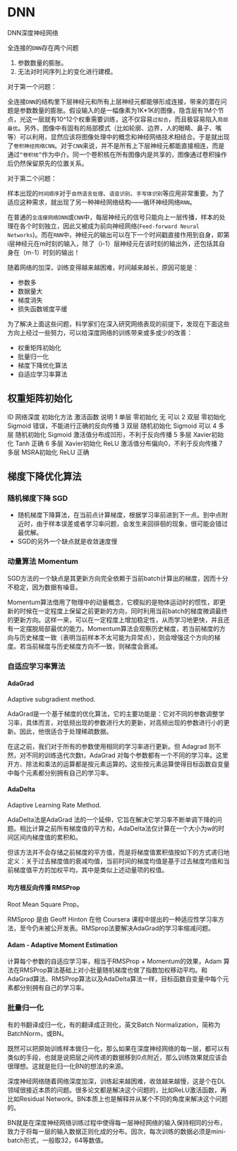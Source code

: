 <!--
 * @Author: matiastang
 * @Date: 2021-12-15 11:39:43
 * @LastEditors: matiastang
 * @LastEditTime: 2022-08-08 15:34:35
 * @FilePath: /matias-AI/md/DNN深度神经网络.md
 * @Description: DNN深度神经网络
-->
# DNN

DNN深度神经网络

全连接的`DNN`存在两个问题

1. 参数数量的膨胀。
2. 无法对时间序列上的变化进行建模。

对于第一个问题：

全连接`DNN`的结构里下层神经元和所有上层神经元都能够形成连接，带来的潜在问题是参数数量的膨胀。假设输入的是一幅像素为1K*1K的图像，隐含层有1M个节点，光这一层就有10^12个权重需要训练，这不仅容易`过拟合`，而且极容易陷入`局部最优`。另外，图像中有固有的局部模式（比如轮廓、边界，人的眼睛、鼻子、嘴等）可以利用，显然应该将图像处理中的概念和神经网络技术相结合。于是就出现了`卷积神经网络CNN`。对于`CNN`来说，并不是所有上下层神经元都能直接相连，而是通过`“卷积核”`作为中介。同一个卷积核在所有图像内是共享的，图像通过卷积操作后仍然保留原先的位置关系。

对于第二个问题：

样本出现的`时间顺序`对于`自然语言处理`、`语音识别`、`手写体识别`等应用非常重要。为了适应这种需求，就出现了另一种神经网络结构——循环神经网络`RNN`。

在普通的`全连接网络DNN`或`CNN`中，每层神经元的信号只能向上一层传播，样本的处理在各个时刻独立，因此又被成为前向神经网络(`Feed-forward Neural Networks`)。而在`RNN`中，神经元的输出可以在下一个时间戳直接作用到自身，即第i层神经元在m时刻的输入，除了（i-1）层神经元在该时刻的输出外，还包括其自身在（m-1）时刻的输出！

随着网络的加深，训练变得越来越困难，时间越来越长，原因可能是：

* 参数多
* 数据量大
* 梯度消失
* 损失函数坡度平缓

为了解决上面这些问题，科学家们在深入研究网络表现的前提下，发现在下面这些方向上经过一些努力，可以给深度网络的训练带来或多或少的改善：

* 权重矩阵初始化
* 批量归一化
* 梯度下降优化算法
* 自适应学习率算法

## 权重矩阵初始化

ID 网络深度	初始化方法	激活函数	说明
1	单层	零初始化	无	可以
2	双层	零初始化	Sigmoid	错误，不能进行正确的反向传播
3	双层	随机初始化	Sigmoid	可以
4	多层	随机初始化	Sigmoid	激活值分布成凹形，不利于反向传播
5	多层	Xavier初始化	Tanh	正确
6	多层	Xavier初始化	ReLU	激活值分布偏向0，不利于反向传播
7	多层	MSRA初始化	ReLU	正确

## 梯度下降优化算法

### 随机梯度下降 SGD

* 随机梯度下降算法，在当前点计算梯度，根据学习率前进到下一点。到中点附近时，由于样本误差或者学习率问题，会发生来回徘徊的现象，很可能会错过最优解。
* SGD的另外一个缺点就是收敛速度慢

### 动量算法 Momentum

SGD方法的一个缺点是其更新方向完全依赖于当前batch计算出的梯度，因而十分不稳定，因为数据有噪音。

Momentum算法借用了物理中的动量概念，它模拟的是物体运动时的惯性，即更新的时候在一定程度上保留之前更新的方向，同时利用当前batch的梯度微调最终的更新方向。这样一来，可以在一定程度上增加稳定性，从而学习地更快，并且还有一定摆脱局部最优的能力。Momentum算法会观察历史梯度，若当前梯度的方向与历史梯度一致（表明当前样本不太可能为异常点），则会增强这个方向的梯度。若当前梯度与历史梯度方向不一致，则梯度会衰减。

### 自适应学习率算法

#### AdaGrad
Adaptive subgradient method.

AdaGrad是一个基于梯度的优化算法，它的主要功能是：它对不同的参数调整学习率，具体而言，对低频出现的参数进行大的更新，对高频出现的参数进行小的更新。因此，他很适合于处理稀疏数据。

在这之前，我们对于所有的参数使用相同的学习率进行更新。但 Adagrad 则不然，对不同的训练迭代次数t，AdaGrad 对每个参数都有一个不同的学习率。这里开方、除法和乘法的运算都是按元素运算的。这些按元素运算使得目标函数自变量中每个元素都分别拥有自己的学习率。

#### AdaDelta
Adaptive Learning Rate Method. 

AdaDelta法是AdaGrad 法的一个延伸，它旨在解决它学习率不断单调下降的问题。相比计算之前所有梯度值的平方和，AdaDelta法仅计算在一个大小为w的时间区间内梯度值的累积和。

但该方法并不会存储之前梯度的平方值，而是将梯度值累积值按如下的方式递归地定义：关于过去梯度值的衰减均值，当前时间的梯度均值是基于过去梯度均值和当前梯度值平方的加权平均，其中是类似上述动量项的权值。

#### 均方根反向传播 RMSProp

Root Mean Square Prop。

RMSprop 是由 Geoff Hinton 在他 Coursera 课程中提出的一种适应性学习率方法，至今仍未被公开发表。RMSprop法要解决AdaGrad的学习率缩减问题。

#### Adam - Adaptive Moment Estimation

计算每个参数的自适应学习率，相当于RMSProp + Momentum的效果，Adam
算法在RMSProp算法基础上对小批量随机梯度也做了指数加权移动平均。和AdaGrad算法、RMSProp算法以及AdaDelta算法一样，目标函数自变量中每个元素都分别拥有自己的学习率。


### 批量归一化

有的书翻译成归一化，有的翻译成正则化，英文Batch Normalization，简称为BatchNorm，或BN。

既然可以把原始训练样本做归一化，那么如果在深度神经网络的每一层，都可以有类似的手段，也就是说把层之间传递的数据移到0点附近，那么训练效果就应该会很理想。这就是批归一化BN的想法的来源。

深度神经网络随着网络深度加深，训练起来越困难，收敛越来越慢，这是个在DL领域很接近本质的问题。很多论文都是解决这个问题的，比如ReLU激活函数，再比如Residual Network。BN本质上也是解释并从某个不同的角度来解决这个问题的。

BN就是在深度神经网络训练过程中使得每一层神经网络的输入保持相同的分布，致力于将每一层的输入数据正则化成的分布。因次，每次训练的数据必须是mini-batch形式，一般取32，64等数值。
